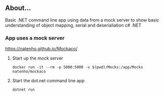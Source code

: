 ## About...

Basic .NET command line app using data from a mock server to show basic understanding of object mapping, serial and deserialiation c# .NET

### App uses a mock server

https://natenho.github.io/Mockaco/

1. Start up the mock server

   `docker run -it --rm -p 5000:5000 -v $(pwd)/Mocks:/app/Mocks natenho/mockaco`

2. Start the dot.net command line app

   `dotnet run`
